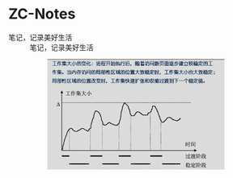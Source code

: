 # ZC-Notes
笔记，记录美好生活  
&emsp;&emsp;&emsp;笔记，记录美好生活   
<div align="center"><img src="https://github.com/84634628/ZC-Notes/blob/master/docs/pictures/%E5%B7%A5%E4%BD%9C%E9%9B%86%E5%A4%A7%E5%B0%8F%E5%8F%98%E5%8C%96.PNG" width="350px",height ="550px" >
 
   

